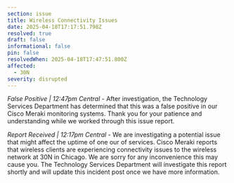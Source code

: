 ```yaml
---
section: issue
title: Wireless Connectivity Issues
date: 2025-04-18T17:17:51.798Z
resolved: true
draft: false
informational: false
pin: false
resolvedWhen: 2025-04-18T17:47:51.800Z
affected:
  - 30N
severity: disrupted
---
```

*False Positive | 12:47pm Central* - After investigation, the Technology Services Department has determined that this was a false positive in our Cisco Meraki monitoring systems. Thank you for your patience and understanding while we worked through this issue report.

*Report Received | 12:17pm Central* - We are investigating a potential issue that might affect the uptime of one our of services. Cisco Meraki reports that wireless clients are experiencing connectivity issues to the wireless network at 30N in Chicago. We are sorry for any inconvenience this may cause you. The Technology Services Department will investigate this report shortly and will update this incident post once we have more information.